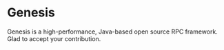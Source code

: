 # Genesis
Genesis is a high-performance, Java-based open source RPC framework. Glad to accept your contribution.
